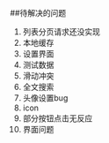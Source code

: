 ##待解决的问题
1. 列表分页请求还没实现
2. 本地缓存
4. 设置界面
7. 测试数据
8. 滑动冲突
9. 全文搜索
10. 头像设置bug
11. icon
12. 部分按钮点击无反应
13. 界面问题


